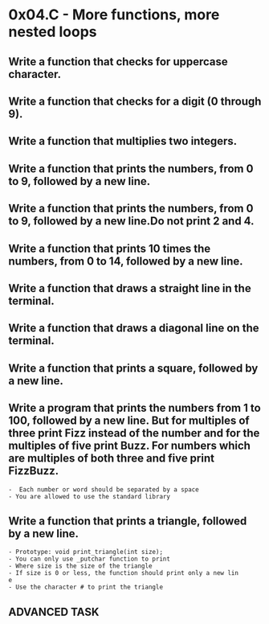 # 0x04.C - More functions, more nested loops

## Write a function that checks for uppercase character.

## Write a function that checks for a digit (0 through 9).

## Write a function that multiplies two integers.

## Write a function that prints the numbers, from 0 to 9, followed by a new line.

## Write a function that prints the numbers, from 0 to 9, followed by a new line.Do not print 2 and 4.

## Write a function that prints 10 times the numbers, from 0 to 14, followed by a new line.

## Write a function that draws a straight line in the terminal.

## Write a function that draws a diagonal line on the terminal.

## Write a function that prints a square, followed by a new line.

## Write a program that prints the numbers from 1 to 100, followed by a new line. But for multiples of three print Fizz instead of the number and for the multiples of five print Buzz. For numbers which are multiples of both three and five print FizzBuzz.
	-  Each number or word should be separated by a space
	- You are allowed to use the standard library

## Write a function that prints a triangle, followed by a new line.
	- Prototype: void print_triangle(int size);
	- You can only use _putchar function to print
	- Where size is the size of the triangle
	- If size is 0 or less, the function should print only a new lin      e
	- Use the character # to print the triangle

## ADVANCED TASK

